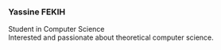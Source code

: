 ### Yassine FEKIH

Student in Computer Science <br>
Interested and passionate about theoretical computer science.

